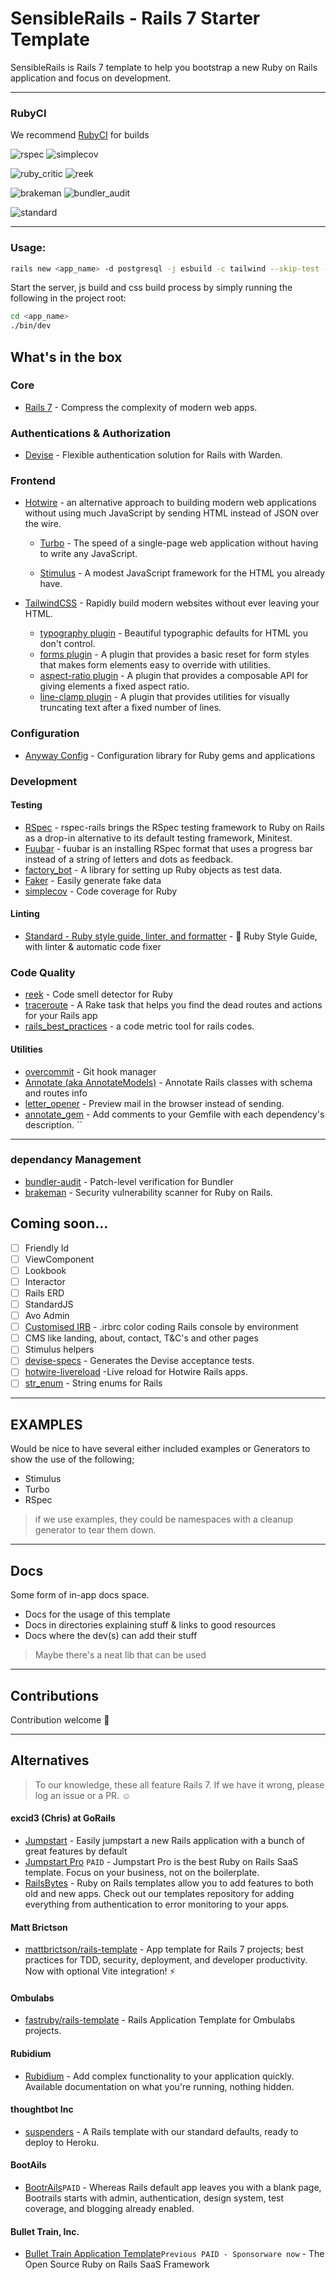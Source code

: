 # SensibleRails - Rails 7 Starter Template

SensibleRails is Rails 7 template to help you bootstrap a new Ruby on Rails application and focus on development.

---   

### RubyCI
We recommend [RubyCI](https://ruby.ci/) for builds 

![rspec](https://ruby.ci/badges/44eb0fcb-d1a2-4c42-a801-ad8d8f096868/rspec)
![simplecov](https://ruby.ci/badges/44eb0fcb-d1a2-4c42-a801-ad8d8f096868/simplecov)

![ruby_critic](https://ruby.ci/badges/44eb0fcb-d1a2-4c42-a801-ad8d8f096868/ruby_critic)
![reek](https://ruby.ci/badges/44eb0fcb-d1a2-4c42-a801-ad8d8f096868/reek)

![brakeman](https://ruby.ci/badges/44eb0fcb-d1a2-4c42-a801-ad8d8f096868/brakeman)
![bundler_audit](https://ruby.ci/badges/44eb0fcb-d1a2-4c42-a801-ad8d8f096868/bundler_audit)

![standard](https://ruby.ci/badges/44eb0fcb-d1a2-4c42-a801-ad8d8f096868/standard)

---

### Usage:

```bash
rails new <app_name> -d postgresql -j esbuild -c tailwind --skip-test -m "https://raw.githubusercontent.com/davidteren/basic_rails_starter_template/main/template.rb"
```

Start the server, js build and css build process by simply running the following in the project root:
```bash
cd <app_name>
./bin/dev
```

## What's in the box

### Core

- [Rails 7](https://rubyonrails.org/) - Compress the complexity of modern web apps.

### Authentications & Authorization

- [Devise](https://github.com/heartcombo/devise) - Flexible authentication solution for Rails with Warden.

### Frontend

- [Hotwire](https://hotwired.dev/) - an alternative approach to building modern web applications without using much JavaScript by sending HTML instead of JSON over the wire.
   
  - [Turbo](https://turbo.hotwired.dev/) - The speed of a single-page web application without having to write any JavaScript.
     
  - [Stimulus](https://stimulus.hotwired.dev/) - A modest JavaScript framework for the HTML you already have.

- [TailwindCSS](https://tailwindcss.com/) - Rapidly build modern websites without ever leaving your HTML.
     
  - [typography plugin](https://tailwindcss.com/docs/typography-plugin) - Beautiful typographic defaults for HTML you don't control.
  - [forms plugin](https://github.com/tailwindlabs/tailwindcss-forms) - A plugin that provides a basic reset for form styles that makes form elements easy to override with utilities.
  - [aspect-ratio plugin](https://github.com/tailwindlabs/tailwindcss-aspect-ratio) - A plugin that provides a composable API for giving elements a fixed aspect ratio.
  - [line-clamp plugin](https://github.com/tailwindlabs/tailwindcss-line-clamp) - A plugin that provides utilities for visually truncating text after a fixed number of lines.

### Configuration

- [Anyway Config](https://github.com/palkan/anyway_config) - Configuration library for Ruby gems and applications

### Development

#### Testing

- [RSpec](https://github.com/rspec/rspec-rails) - rspec-rails brings the RSpec testing framework to Ruby on Rails as a drop-in alternative to its default testing framework, Minitest.
- [Fuubar](https://github.com/thekompanee/fuubar) - fuubar is an installing RSpec format that uses a progress bar instead of a string of letters and dots as feedback.
- [factory_bot](https://github.com/thoughtbot/factory_bot) - A library for setting up Ruby objects as test data.
- [Faker](https://github.com/faker-ruby/faker) - Easily generate fake data
- [simplecov](https://github.com/simplecov-ruby/simplecov) - Code coverage for Ruby 



#### Linting

- [Standard - Ruby style guide, linter, and formatter](https://github.com/testdouble/standard) - 🌟 Ruby Style Guide, with linter & automatic code fixer
                 

### Code Quality
 
- [reek](https://github.com/troessner/reek) - Code smell detector for Ruby
- [traceroute](https://github.com/amatsuda/traceroute) - A Rake task that helps you find the dead routes and actions for your Rails app
- [rails_best_practices](http://rails-bestpractices.com) - a code metric tool for rails codes.

#### Utilities

- [overcommit](https://github.com/sds/overcommit) - Git hook manager
- [Annotate (aka AnnotateModels)](https://github.com/ctran/annotate_models) - Annotate Rails classes with schema and routes info
- [letter_opener](https://github.com/ryanb/letter_opener) - Preview mail in the browser instead of sending.
- [annotate_gem](https://github.com/ivantsepp/annotate_gem) - Add comments to your Gemfile with each dependency's description. ``
---

### dependancy Management

- [bundler-audit](https://github.com/rubysec/bundler-audit#readme) - Patch-level verification for Bundler 
- [brakeman](https://brakemanscanner.org) - Security vulnerability scanner for Ruby on Rails. 

## Coming soon...
- [ ] Friendly Id
- [ ] ViewComponent
- [ ] Lookbook
- [ ] Interactor
- [ ] Rails ERD
- [ ] StandardJS
- [ ] Avo Admin
- [ ] [Customised IRB](https://gist.github.com/swanson/3ca98caff43d52f62b4b99f6f2c7444c) - .irbrc color coding Rails console by environment
- [ ] CMS like landing, about, contact, T&C's and other pages
- [ ] Stimulus helpers
- [ ] [devise-specs](https://github.com/andrii/devise-specs) - Generates the Devise acceptance tests.
- [ ] [hotwire-livereload](https://github.com/kirillplatonov/hotwire-livereload) -Live reload for Hotwire Rails apps.
- [ ] [str_enum](https://github.com/ankane/str_enum) - String enums for Rails

---

## EXAMPLES

Would be nice to have several either included examples or Generators to show the use of the following;
- Stimulus
- Turbo
- RSpec

> if we use examples, they could be namespaces with a cleanup generator to tear them down.
            
---

## Docs

Some form of in-app docs space.

- Docs for the usage of this template
- Docs in directories explaining stuff & links to good resources
- Docs where the dev(s) can add their stuff

> Maybe there's a neat lib that can be used
      
---

## Contributions

Contribution welcome 🤗

---

## Alternatives

> To our knowledge, these all feature Rails 7. If we have it wrong, please log an issue or a PR. ☺️

#### excid3 (Chris) at GoRails
- [Jumpstart](https://github.com/excid3/jumpstart) - Easily jumpstart a new Rails application with a bunch of great features by default
- [Jumpstart Pro](https://jumpstartrails.com/) `PAID` - Jumpstart Pro is the best Ruby on Rails SaaS template. Focus on your business, not on the boilerplate.
- [RailsBytes](https://railsbytes.com/) - Ruby on Rails templates allow you to add features to both old and new apps. Check out our templates repository for adding everything from authentication to error monitoring to your apps.

#### Matt Brictson
- [mattbrictson/rails-template](https://github.com/mattbrictson/rails-template) - App template for Rails 7 projects; best practices for TDD, security, deployment, and developer productivity. Now with optional Vite integration! ⚡️

#### Ombulabs

- [fastruby/rails-template](https://github.com/fastruby/rails-template) - Rails Application Template for Ombulabs projects.

#### Rubidium

- [Rubidium](https://www.rubidium.io/) - Add complex functionality to your application quickly. Available documentation on what you're running, nothing hidden.

#### thoughtbot Inc

- [suspenders](https://github.com/thoughtbot/suspenders) - A Rails template with our standard defaults, ready to deploy to Heroku.

#### BootAils

- [BootrAils](https://www.bootrails.com/)`PAID` - Whereas Rails default app leaves you with a blank page, Bootrails starts with admin, authentication, design system, test coverage, and blogging already enabled.


#### Bullet Train, Inc.

- [Bullet Train Application Template](https://github.com/bullet-train-co/bullet_train)`Previous PAID - Sponsorware now` - The Open Source Ruby on Rails SaaS Framework 
